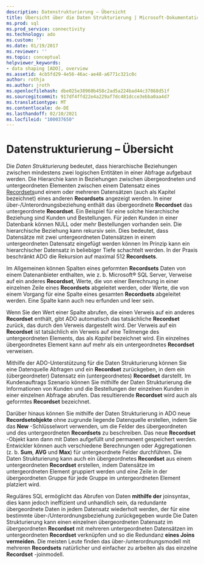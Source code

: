```yaml
---
description: Datenstrukturierung – Übersicht
title: Übersicht über die Daten Strukturierung | Microsoft-Dokumentation
ms.prod: sql
ms.prod_service: connectivity
ms.technology: ado
ms.custom: ''
ms.date: 01/19/2017
ms.reviewer: ''
ms.topic: conceptual
helpviewer_keywords:
- data shaping [ADO], overview
ms.assetid: 4cb5fd29-4e56-46ac-ae48-a6771c321c0c
author: rothja
ms.author: jroth
ms.openlocfilehash: dbe025e38960b458c2ad5a224bad44c37868d51f
ms.sourcegitcommit: 917df4ffd22e4a229af7dc481dcce3ebba0aa4d7
ms.translationtype: MT
ms.contentlocale: de-DE
ms.lasthandoff: 02/10/2021
ms.locfileid: "100037650"
---
```

# <a name="data-shaping-overview"></a>Datenstrukturierung – Übersicht
Die *Daten Strukturierung* bedeutet, dass hierarchische Beziehungen zwischen mindestens zwei logischen Entitäten in einer Abfrage aufgebaut werden. Die Hierarchie kann in Beziehungen zwischen übergeordneten und untergeordneten Elementen zwischen einem Datensatz eines [Recordsets](../../reference/ado-api/recordset-object-ado.md)und einem oder mehreren Datensätzen (auch als Kapitel bezeichnet) eines anderen **Recordsets** angezeigt werden. In einer über-/Unterordnungsbeziehung enthält das übergeordnete **Recordset** das untergeordnete **Recordset**. Ein Beispiel für eine solche hierarchische Beziehung sind Kunden und Bestellungen. Für jeden Kunden in einer Datenbank können NULL oder mehr Bestellungen vorhanden sein. Die hierarchische Beziehung kann rekursiv sein. Dies bedeutet, dass Datensätze mit zwei untergeordneten Datensätzen in einem untergeordneten Datensatz eingefügt werden können Im Prinzip kann ein hierarchischer Datensatz in beliebiger Tiefe schachtelt werden. In der Praxis beschränkt ADO die Rekursion auf maximal 512 **Recordsets**.  
  
 Im Allgemeinen können Spalten eines geformten **Recordsets** Daten von einem Datenanbieter enthalten, wie z. b. Microsoft® SQL Server, Verweise auf ein anderes **Recordset**, Werte, die von einer Berechnung in einer einzelnen Zeile eines **Recordsets** abgeleitet werden, oder Werte, die von einem Vorgang für eine Spalte eines gesamten **Recordsets** abgeleitet werden. Eine Spalte kann auch neu erfunden und leer sein.  
  
 Wenn Sie den Wert einer Spalte abrufen, die einen Verweis auf ein anderes **Recordset** enthält, gibt ADO automatisch das tatsächliche **Recordset** zurück, das durch den Verweis dargestellt wird. Der Verweis auf ein **Recordset** ist tatsächlich ein Verweis auf eine Teilmenge des untergeordneten Elements, das als *Kapitel* bezeichnet wird. Ein einzelnes übergeordnetes Element kann auf mehr als ein untergeordnetes **Recordset** verweisen.  
  
 Mithilfe der ADO-Unterstützung für die Daten Strukturierung können Sie eine Datenquelle Abfragen und ein **Recordset** zurückgeben, in dem ein (übergeordneter) Datensatz ein (untergeordnetes) **Recordset** darstellt. Im Kundenauftrags Szenario können Sie mithilfe der Daten Strukturierung die Informationen von Kunden und die Bestellungen der einzelnen Kunden in einer einzelnen Abfrage abrufen. Das resultierende **Recordset** wird auch als geformtes **Recordset** bezeichnet.  
  
 Darüber hinaus können Sie mithilfe der Daten Strukturierung in ADO neue **Recordsetobjekte** ohne zugrunde liegende Datenquelle erstellen, indem Sie das **New** -Schlüsselwort verwenden, um die Felder des übergeordneten und des untergeordneten **Recordsets** zu beschreiben. Das neue **Recordset** -Objekt kann dann mit Daten aufgefüllt und permanent gespeichert werden. Entwickler können auch verschiedene Berechnungen oder Aggregationen (z. b. **Sum**, **AVG** und **Max**) für untergeordnete Felder durchführen. Die Daten Strukturierung kann auch ein übergeordnetes **Recordset** aus einem untergeordneten **Recordset** erstellen, indem Datensätze im untergeordneten Element gruppiert werden und eine Zeile in der übergeordneten Gruppe für jede Gruppe im untergeordneten Element platziert wird.  
  
 Reguläres SQL ermöglicht das Abrufen von Daten **mithilfe der** joinsyntax, dies kann jedoch ineffizient und unhandlich sein, da redundante übergeordnete Daten in jedem Datensatz wiederholt werden, der für eine bestimmte über-/Unterordnungsbeziehung zurückgegeben wurde Die Daten Strukturierung kann einen einzelnen übergeordneten Datensatz im übergeordneten **Recordset** mit mehreren untergeordneten Datensätzen im untergeordneten **Recordset** verknüpfen und so die Redundanz **eines Joins vermeiden.** Die meisten Leute finden das über-/unterordnungsmodell mit mehreren **Recordsets** natürlicher und einfacher zu arbeiten als das einzelne **Recordset** -joinmodell.